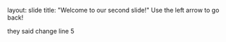 layout: slide
title: "Welcome to our second slide!"
Use the left arrow to go back!

they said change line 5
